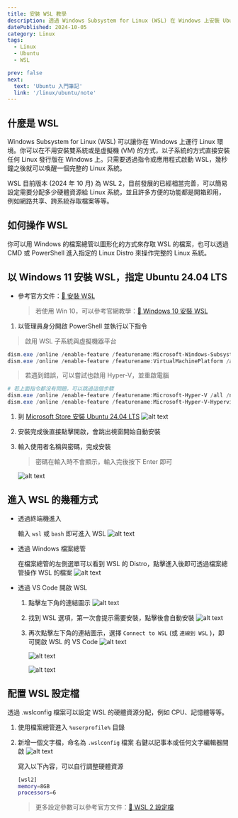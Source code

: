 ```yaml
---
title: 安裝 WSL 教學
description: 透過 Windows Subsystem for Linux (WSL) 在 Windows 上安裝 Ubuntu 來使用 Linux 環境。
datePublished: 2024-10-05
category: Linux
tags:
  - Linux
  - Ubuntu
  - WSL

prev: false
next:
  text: 'Ubuntu 入門筆記'
  link: '/linux/ubuntu/note'
---
```


## 什麼是 WSL

Windows Subsystem for Linux (WSL) 可以讓你在 Windows 上運行 Linux 環境。你可以在不用安裝雙系統或是虛擬機 (VM) 的方式，以子系統的方式直接安裝任何 Linux 發行版在 Windows 上。只需要透過指令或應用程式啟動 WSL，幾秒鐘之後就可以喚醒一個完整的 Linux 系統。

WSL 目前版本 (2024 年 10 月) 為 WSL 2，目前發展的已經相當完善，可以簡易設定需要分配多少硬體資源給 Linux 系統，並且許多方便的功能都是開箱即用，例如網路共享、跨系統存取檔案等等。

## 如何操作 WSL

你可以用 Windows 的檔案總管以圖形化的方式來存取 WSL 的檔案，也可以透過 CMD 或 PowerShell 進入指定的 Linux Distro 來操作完整的 Linux 系統。

## 以 Windows 11 安裝 WSL，指定 Ubuntu 24.04 LTS

- 參考官方文件：[🔗 安裝 WSL](https://learn.microsoft.com/zh-tw/windows/wsl/install)
  > 若使用 Win 10，可以參考官網教學：[🔗 Windows 10 安裝 WSL](https://learn.microsoft.com/zh-tw/windows/wsl/install-manual)

1. 以管理員身分開啟 PowerShell 並執行以下指令

> 啟用 WSL 子系統與虛擬機器平台

```PowerShell
dism.exe /online /enable-feature /featurename:Microsoft-Windows-Subsystem-Linux /all /norestart
dism.exe /online /enable-feature /featurename:VirtualMachinePlatform /all /norestart
```

> 若遇到錯誤，可以嘗試也啟用 Hyper-V，並重啟電腦

```PowerShell
# 若上面指令都沒有問題，可以跳過這個步驟
dism.exe /online /enable-feature /featurename:Microsoft-Hyper-V /all /norestart
dism.exe /online /enable-feature /featurename:Microsoft-Hyper-V-Hypervisor /all /norestart
```

1. 到 [Microsoft Store 安裝 Ubuntu 24.04 LTS](https://apps.microsoft.com/detail/9nz3klhxdjp5?hl=zh-tw&gl=TW)
   ![alt text](image.png)
2. 安裝完成後直接點擊開啟，會跳出視窗開始自動安裝
3. 輸入使用者名稱與密碼，完成安裝

   > 密碼在輸入時不會顯示，輸入完後按下 Enter 即可

   ![alt text](image-1.png)

## 進入 WSL 的幾種方式

- 透過終端機進入

  輸入 `wsl` 或 `bash` 即可進入 WSL
  ![alt text](image-2.png)

- 透過 Windows 檔案總管

  在檔案總管的左側選單可以看到 WSL 的 Distro，點擊進入後即可透過檔案總管操作 WSL 的檔案
  ![alt text](image-3.png)

- 透過 VS Code 開啟 WSL

  1. 點擊左下角的連結圖示
     ![alt text](image-4.png)
  2. 找到 WSL 選項，第一次會提示需要安裝，點擊後會自動安裝
     ![alt text](image-5.png)
  3. 再次點擊左下角的連結圖示，選擇 `Connect to WSL` (或 `連線到 WSL` )，即可開啟 WSL 的 VS Code
     ![alt text](image-6.png)

     ![alt text](image-7.png)

     ![alt text](image-8.png)

## 配置 WSL 設定檔

透過 .wslconfig 檔案可以設定 WSL 的硬體資源分配，例如 CPU、記憶體等等。

1. 使用檔案總管進入 `%userprofile%` 目錄
2. 新增一個文字檔，命名為 `.wslconfig` 檔案
   右鍵以記事本或任何文字編輯器開啟
   ![alt text](image-9.png)

   寫入以下內容，可以自行調整硬體資源

   ```bash
   [wsl2]
   memory=8GB
   processors=6
   ```

   > 更多設定參數可以參考官方文件：[🔗 WSL 2 設定檔](https://learn.microsoft.com/zh-tw/windows/wsl/wsl-config#main-wsl-settings)
